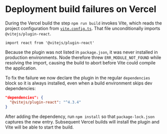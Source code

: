 # Deployment build failures on Vercel

During the Vercel build the step `npm run build` invokes Vite, which reads the project configuration from [`vite.config.ts`](../vite.config.ts). That file unconditionally imports `@vitejs/plugin-react`.

```
import react from '@vitejs/plugin-react'
```

Because the plugin was not listed in `package.json`, it was never installed in production environments. Node therefore threw `ERR_MODULE_NOT_FOUND` while resolving the import, causing the build to abort before Vite could compile the application.

To fix the failure we now declare the plugin in the regular `dependencies` block so it is always installed, even when a build environment skips dev dependencies:

```json
"dependencies": {
  "@vitejs/plugin-react": "^4.3.4"
}
```

After adding the dependency, run `npm install` so that `package-lock.json` captures the new entry. Subsequent Vercel builds will install the plugin and Vite will be able to start the build.
